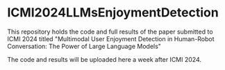 # ICMI2024LLMsEnjoymentDetection
This repository holds the code and full results of the paper submitted to ICMI 2024 titled "Multimodal User Enjoyment Detection in Human-Robot Conversation: The Power of Large Language Models"

The code and results will be uploaded here a week after ICMI 2024.
